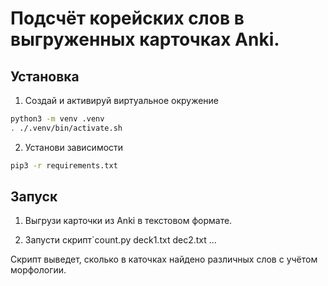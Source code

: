 # Подсчёт корейских слов в выгруженных карточках Anki.

## Установка

1. Создай и активируй виртуальное окружение 
```bash
python3 -m venv .venv
. ./.venv/bin/activate.sh
```

2. Установи зависимости
```bash
pip3 -r requirements.txt
```

## Запуск
1. Выгрузи карточки из Anki в текстовом формате.

2. Запусти скрипт`count.py deck1.txt dec2.txt ...

Скрипт выведет, сколько в каточках найдено различных слов с учётом морфологии.

